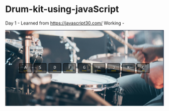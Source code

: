 # Drum-kit-using-javaScript
Day 1 - Learned from https://javascript30.com/ 
Working  - 



<img src = "image.png" />
